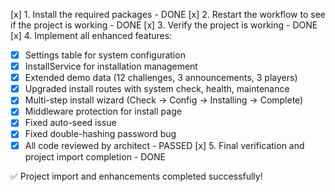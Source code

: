 [x] 1. Install the required packages - DONE
[x] 2. Restart the workflow to see if the project is working - DONE
[x] 3. Verify the project is working - DONE
[x] 4. Implement all enhanced features:
   - [x] Settings table for system configuration
   - [x] InstallService for installation management
   - [x] Extended demo data (12 challenges, 3 announcements, 3 players)
   - [x] Upgraded install routes with system check, health, maintenance
   - [x] Multi-step install wizard (Check → Config → Installing → Complete)
   - [x] Middleware protection for install page
   - [x] Fixed auto-seed issue
   - [x] Fixed double-hashing password bug
   - [x] All code reviewed by architect - PASSED
[x] 5. Final verification and project import completion - DONE

✅ Project import and enhancements completed successfully!